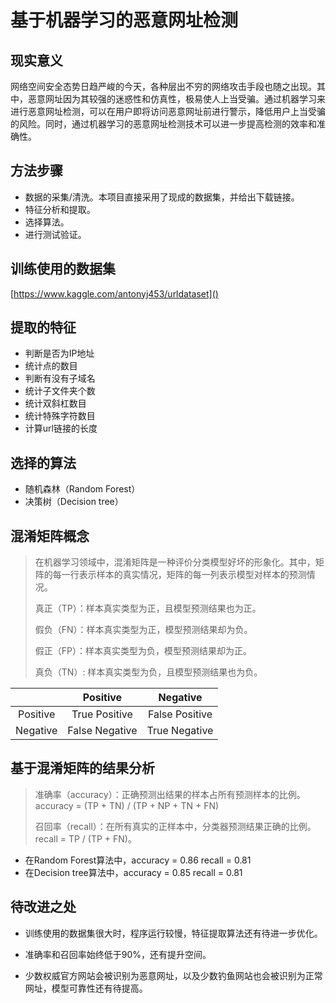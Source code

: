 # 基于机器学习的恶意网址检测

## 现实意义

网络空间安全态势日趋严峻的今天，各种层出不穷的网络攻击手段也随之出现。其中，恶意网址因为其较强的迷惑性和仿真性，极易使人上当受骗。通过机器学习来进行恶意网址检测，可以在用户即将访问恶意网址前进行警示，降低用户上当受骗的风险。同时，通过机器学习的恶意网址检测技术可以进一步提高检测的效率和准确性。

## 方法步骤

- 数据的采集/清洗。本项目直接采用了现成的数据集，并给出下载链接。
- 特征分析和提取。
- 选择算法。
- 进行测试验证。

## 训练使用的数据集

[https://www.kaggle.com/antonyj453/urldataset]()

## 提取的特征

- 判断是否为IP地址
- 统计点的数目
- 判断有没有子域名
- 统计子文件夹个数
- 统计双斜杠数目
- 统计特殊字符数目
- 计算url链接的长度

## 选择的算法

- 随机森林（Random Forest）
- 决策树（Decision tree）

## 混淆矩阵概念

> 在机器学习领域中，混淆矩阵是一种评价分类模型好坏的形象化。其中，矩阵的每一行表示样本的真实情况，矩阵的每一列表示模型对样本的预测情况。
>
> 真正（TP）：样本真实类型为正，且模型预测结果也为正。
>
> 假负（FN）：样本真实类型为正，模型预测结果却为负。
>
> 假正（FP）：样本真实类型为负，模型预测结果却为正。
>
> 真负（TN）:   样本真实类型为负，且模型预测结果也为负。

|          |    Positive    |    Negative    |
| :------: | :------------: | :------------: |
| Positive | True Positive  | False Positive |
| Negative | False Negative | True Negative  |



## 基于混淆矩阵的结果分析

> 准确率（accuracy）：正确预测出结果的样本占所有预测样本的比例。accuracy = (TP + TN) / (TP + NP + TN + FN)
>
> 召回率（recall）：在所有真实的正样本中，分类器预测结果正确的比例。recall = TP / (TP + FN)。

- 在Random Forest算法中，accuracy = 0.86   recall = 0.81
- 在Decision tree算法中，accuracy = 0.85   recall = 0.81

## 待改进之处

- 训练使用的数据集很大时，程序运行较慢，特征提取算法还有待进一步优化。

- 准确率和召回率始终低于90%，还有提升空间。
- 少数权威官方网站会被识别为恶意网址，以及少数钓鱼网站也会被识别为正常网址，模型可靠性还有待提高。